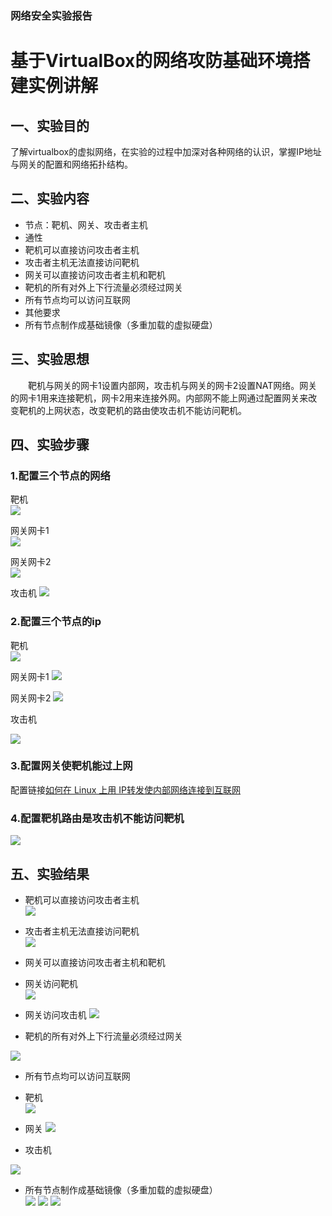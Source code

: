 ### 网络安全实验报告

# 基于VirtualBox的网络攻防基础环境搭建实例讲解

## 一、实验目的

了解virtualbox的虚拟网络，在实验的过程中加深对各种网络的认识，掌握IP地址与网关的配置和网络拓扑结构。

## 二、实验内容
* 节点：靶机、网关、攻击者主机
* 通性
 * 靶机可以直接访问攻击者主机
 * 攻击者主机无法直接访问靶机
 * 网关可以直接访问攻击者主机和靶机
 * 靶机的所有对外上下行流量必须经过网关
 * 所有节点均可以访问互联网
* 其他要求
 * 所有节点制作成基础镜像（多重加载的虚拟硬盘）
## 三、实验思想
　　靶机与网关的网卡1设置内部网，攻击机与网关的网卡2设置NAT网络。网关的网卡1用来连接靶机，网卡2用来连接外网。内部网不能上网通过配置网关来改变靶机的上网状态，改变靶机的路由使攻击机不能访问靶机。
## 四、实验步骤
### 1.配置三个节点的网络   
 
靶机   
![](https://i.imgur.com/85t7Btl.png)  
  
网关网卡1  
![](https://i.imgur.com/k0ajhZl.png)  
  
网关网卡2  
![](https://i.imgur.com/vQ883Jv.png)

攻击机
![](https://i.imgur.com/dFUKT6D.png)  

### 2.配置三个节点的ip  

靶机  
![](https://i.imgur.com/3WH5PqS.png)  

网关网卡1
![](https://i.imgur.com/fmRv3E5.png)

网关网卡2
![](https://i.imgur.com/lc3X4Dt.png)

攻击机   

![](https://i.imgur.com/5XUHrBU.png)

### 3.配置网关使靶机能过上网  ![]()  

配置链接[如何在 Linux 上用 IP转发使内部网络连接到互联网](https://linux.cn/article-5595-1.html)  

### 4.配置靶机路由是攻击机不能访问靶机  
![](https://i.imgur.com/08aKSb9.png)  

## 五、实验结果

* 靶机可以直接访问攻击者主机  
 ![](https://i.imgur.com/hSIeZx0.png) 

* 攻击者主机无法直接访问靶机  
 ![](https://i.imgur.com/wYABDQz.png)
* 网关可以直接访问攻击者主机和靶机
 * 网关访问靶机   
![](https://i.imgur.com/Y46mDWl.png)

 * 网关访问攻击机
![](https://i.imgur.com/aA8Iudr.png)

* 靶机的所有对外上下行流量必须经过网关
  
![](https://i.imgur.com/7qKEcri.png)  



* 所有节点均可以访问互联网
 * 靶机  
![](https://i.imgur.com/uMjwgxS.png)

 * 网关
![](https://i.imgur.com/ARbYS7I.png)

 * 攻击机  
 
![](https://i.imgur.com/77A9S7m.png)

* 所有节点制作成基础镜像（多重加载的虚拟硬盘）  
![](https://i.imgur.com/bdq0HJU.png) 
![](https://i.imgur.com/Vn3luQr.png) 
![](https://i.imgur.com/rsZMkuj.png)

